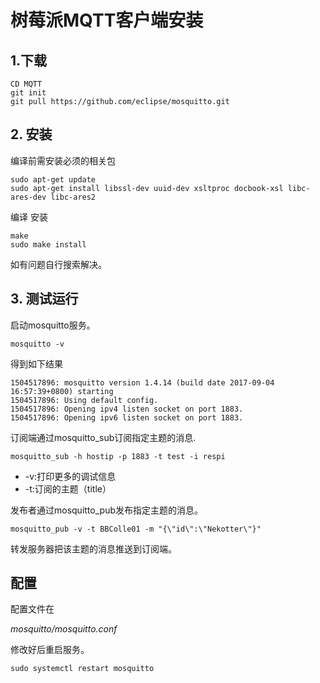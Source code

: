 # 树莓派MQTT客户端安装

## 1.下载

```
CD MQTT 
git init 
git pull https://github.com/eclipse/mosquitto.git
```

## 2. 安装

编译前需安装必须的相关包

```
sudo apt-get update
sudo apt-get install libssl-dev uuid-dev xsltproc docbook-xsl libc-ares-dev libc-ares2
```

编译 安装

```
make
sudo make install
```

如有问题自行搜索解决。

## 3. 测试运行

启动mosquitto服务。

`mosquitto -v`

得到如下结果

```
1504517896: mosquitto version 1.4.14 (build date 2017-09-04 16:57:39+0800) starting
1504517896: Using default config.
1504517896: Opening ipv4 listen socket on port 1883.
1504517896: Opening ipv6 listen socket on port 1883.
```

订阅端通过mosquitto\_sub订阅指定主题的消息.

```
mosquitto_sub -h hostip -p 1883 -t test -i respi
```

* -v:打印更多的调试信息
* -t:订阅的主题（title）

发布者通过mosquitto\_pub发布指定主题的消息。

`mosquitto_pub -v -t BBColle01 -m "{\"id\":\"Nekotter\"}"`

转发服务器把该主题的消息推送到订阅端。

## 配置

配置文件在

_mosquitto/mosquitto.conf_

修改好后重启服务。

`sudo systemctl restart mosquitto`

## 



